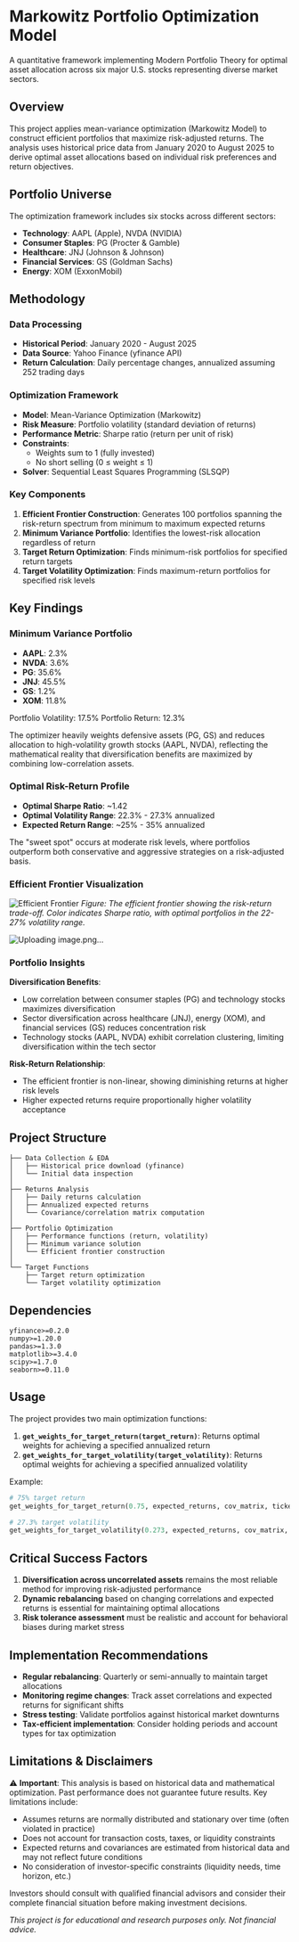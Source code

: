 # Markowitz Portfolio Optimization Model

A quantitative framework implementing Modern Portfolio Theory for optimal asset allocation across six major U.S. stocks representing diverse market sectors.

## Overview

This project applies mean-variance optimization (Markowitz Model) to construct efficient portfolios that maximize risk-adjusted returns. The analysis uses historical price data from January 2020 to August 2025 to derive optimal asset allocations based on individual risk preferences and return objectives.

## Portfolio Universe

The optimization framework includes six stocks across different sectors:

- **Technology**: AAPL (Apple), NVDA (NVIDIA)
- **Consumer Staples**: PG (Procter & Gamble)
- **Healthcare**: JNJ (Johnson & Johnson)
- **Financial Services**: GS (Goldman Sachs)
- **Energy**: XOM (ExxonMobil)

## Methodology

### Data Processing
- **Historical Period**: January 2020 - August 2025
- **Data Source**: Yahoo Finance (yfinance API)
- **Return Calculation**: Daily percentage changes, annualized assuming 252 trading days

### Optimization Framework
- **Model**: Mean-Variance Optimization (Markowitz)
- **Risk Measure**: Portfolio volatility (standard deviation of returns)
- **Performance Metric**: Sharpe ratio (return per unit of risk)
- **Constraints**: 
  - Weights sum to 1 (fully invested)
  - No short selling (0 ≤ weight ≤ 1)
- **Solver**: Sequential Least Squares Programming (SLSQP)

### Key Components

1. **Efficient Frontier Construction**: Generates 100 portfolios spanning the risk-return spectrum from minimum to maximum expected returns
2. **Minimum Variance Portfolio**: Identifies the lowest-risk allocation regardless of return
3. **Target Return Optimization**: Finds minimum-risk portfolios for specified return targets
4. **Target Volatility Optimization**: Finds maximum-return portfolios for specified risk levels

## Key Findings

### Minimum Variance Portfolio
- **AAPL**: 2.3%
- **NVDA**: 3.6%
- **PG**: 35.6%
- **JNJ**: 45.5%
- **GS**: 1.2%
- **XOM**: 11.8%

Portfolio Volatility: 17.5%
Portfolio Return: 12.3%

The optimizer heavily weights defensive assets (PG, GS) and reduces allocation to high-volatility growth stocks (AAPL, NVDA), reflecting the mathematical reality that diversification benefits are maximized by combining low-correlation assets.

### Optimal Risk-Return Profile
- **Optimal Sharpe Ratio**: ~1.42
- **Optimal Volatility Range**: 22.3% - 27.3% annualized
- **Expected Return Range**: ~25% - 35% annualized

The "sweet spot" occurs at moderate risk levels, where portfolios outperform both conservative and aggressive strategies on a risk-adjusted basis.

### Efficient Frontier Visualization

![Efficient Frontier](/image.png)
*Figure: The efficient frontier showing the risk-return trade-off. Color indicates Sharpe ratio, with optimal portfolios in the 22-27% volatility range.*

![Uploading image.png…]()


### Portfolio Insights

**Diversification Benefits**: 
- Low correlation between consumer staples (PG) and technology stocks maximizes diversification
- Sector diversification across healthcare (JNJ), energy (XOM), and financial services (GS) reduces concentration risk
- Technology stocks (AAPL, NVDA) exhibit correlation clustering, limiting diversification within the tech sector

**Risk-Return Relationship**:
- The efficient frontier is non-linear, showing diminishing returns at higher risk levels
- Higher expected returns require proportionally higher volatility acceptance

## Project Structure

```text
├── Data Collection & EDA
│   ├── Historical price download (yfinance)
│   └── Initial data inspection
│
├── Returns Analysis
│   ├── Daily returns calculation
│   ├── Annualized expected returns
│   └── Covariance/correlation matrix computation
│
├── Portfolio Optimization
│   ├── Performance functions (return, volatility)
│   ├── Minimum variance solution
│   └── Efficient frontier construction
│
└── Target Functions
    ├── Target return optimization
    └── Target volatility optimization
```

## Dependencies

```text
yfinance>=0.2.0
numpy>=1.20.0
pandas>=1.3.0
matplotlib>=3.4.0
scipy>=1.7.0
seaborn>=0.11.0
```

## Usage

The project provides two main optimization functions:

1. **`get_weights_for_target_return(target_return)`**: Returns optimal weights for achieving a specified annualized return
2. **`get_weights_for_target_volatility(target_volatility)`**: Returns optimal weights for achieving a specified annualized volatility

Example:
```python
# 75% target return
get_weights_for_target_return(0.75, expected_returns, cov_matrix, tickers)

# 27.3% target volatility  
get_weights_for_target_volatility(0.273, expected_returns, cov_matrix, tickers)
```

## Critical Success Factors

1. **Diversification across uncorrelated assets** remains the most reliable method for improving risk-adjusted performance
2. **Dynamic rebalancing** based on changing correlations and expected returns is essential for maintaining optimal allocations
3. **Risk tolerance assessment** must be realistic and account for behavioral biases during market stress

## Implementation Recommendations

- **Regular rebalancing**: Quarterly or semi-annually to maintain target allocations
- **Monitoring regime changes**: Track asset correlations and expected returns for significant shifts
- **Stress testing**: Validate portfolios against historical market downturns
- **Tax-efficient implementation**: Consider holding periods and account types for tax optimization

## Limitations & Disclaimers

⚠️ **Important**: This analysis is based on historical data and mathematical optimization. Past performance does not guarantee future results. Key limitations include:

- Assumes returns are normally distributed and stationary over time (often violated in practice)
- Does not account for transaction costs, taxes, or liquidity constraints
- Expected returns and covariances are estimated from historical data and may not reflect future conditions
- No consideration of investor-specific constraints (liquidity needs, time horizon, etc.)

Investors should consult with qualified financial advisors and consider their complete financial situation before making investment decisions.

*This project is for educational and research purposes only. Not financial advice.*
